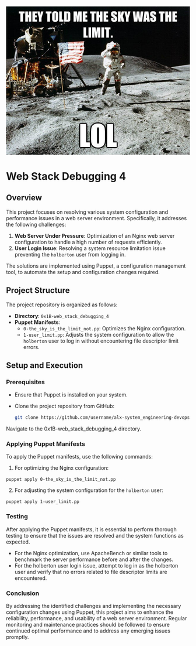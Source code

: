 ![Header Image](frdkCrb.jpg)
# Web Stack Debugging 4

## Overview

This project focuses on resolving various system configuration and performance issues in a web server environment. Specifically, it addresses the following challenges:

1. **Web Server Under Pressure**: Optimization of an Nginx web server configuration to handle a high number of requests efficiently.
2. **User Login Issue**: Resolving a system resource limitation issue preventing the `holberton` user from logging in.

The solutions are implemented using Puppet, a configuration management tool, to automate the setup and configuration changes required.

## Project Structure

The project repository is organized as follows:

- **Directory**: `0x1B-web_stack_debugging_4`
- **Puppet Manifests**:
  - `0-the_sky_is_the_limit_not.pp`: Optimizes the Nginx configuration.
  - `1-user_limit.pp`: Adjusts the system configuration to allow the `holberton` user to log in without encountering file descriptor limit errors.

## Setup and Execution

### Prerequisites

- Ensure that Puppet is installed on your system.
- Clone the project repository from GitHub:

  ```bash
  git clone https://github.com/username/alx-system_engineering-devops.git
    ```

Navigate to the 0x1B-web_stack_debugging_4 directory.

### Applying Puppet Manifests
To apply the Puppet manifests, use the following commands:

1. For optimizing the Nginx configuration:

```
puppet apply 0-the_sky_is_the_limit_not.pp
```
2. For adjusting the system configuration for the `holberton` user:
```
puppet apply 1-user_limit.pp
```
### Testing
After applying the Puppet manifests, it is essential to perform thorough testing to ensure that the issues are resolved and the system functions as expected.

- For the Nginx optimization, use ApacheBench or similar tools to benchmark the server performance before and after the changes.
- For the holberton user login issue, attempt to log in as the holberton user and verify that no errors related to file descriptor limits are encountered.

### Conclusion
By addressing the identified challenges and implementing the necessary configuration changes using Puppet, this project aims to enhance the reliability, performance, and usability of a web server environment. Regular monitoring and maintenance practices should be followed to ensure continued optimal performance and to address any emerging issues promptly.